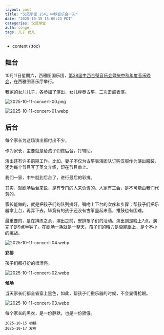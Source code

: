 ```yaml
---
layout: post
title: "父范学堂 2541 中秋音乐会一天"
date: "2025-10-15 15:00:23 PDT"
categories: 父范学堂
auth: conge
tags: 儿子 女儿 
---
```

* content
{:toc}

## 舞台

10月11日星期六，西雅图国乐团，[第38届中西合璧音乐会暨庆中秋年度音乐晚会](https://mp.weixin.qq.com/s/tzUsNOt1X0oQE3R2QaNYmg)，在西雅图音乐厅举行。

我家的女儿儿子，各参加了演出，女儿弹奏古筝，二次击鼓表演。

![2025-10-11-concert-00.png](https://s2.loli.net/2025/10/18/i7ZVOXYs8bzrImv.png)




![2025-10-11-concert-01.webp](https://s2.loli.net/2025/10/18/zuNI2dZmnTMkULQ.webp)

## 后台

每个家长为这场演出都付出不少。

作为家长，主要就是给孩子们做后台，打辅助。

演出还有许多前期工作。比如，妻子不仅为古筝表演团队订购汉服作为演出服装，还为每个节目写了英文介绍，印在节目单上。

我们一家，中午就到后台了，进行最后的彩排。

其实，就剧场后台来说，是有专门的人来负责的。人家有工会，是不可能由我们代劳的。

家长能做的，就是把孩子们的队列排好，嘱咐上下台的次序和步骤；帮孩子们把乐器拿上台，再弄下去。毕竟有的孩子还没有古筝竖起来高，推鼓也有困难。

最重要的，是在排练之余，演出之前，安排孩子们的活动。演出则是晚上7点。演完了是9点半钟了。在剧场一耗就是一整天，孩子们的精力是否能跟上，是个不小的挑战。

![2025-10-11-concert-04.webp](https://s2.loli.net/2025/10/18/TkN1A6RKF5G3CZL.webp)

**彩排**

孩子们都打扮的很漂亮。

![2025-10-11-concert-02.webp](https://s2.loli.net/2025/10/18/3dKjP5mobRyO6wg.webp)

**候场**

当天家长们都全省穿上黑色，如此，帮孩子们搬乐器的时候，不会显得抢眼。

![2025-10-11-concert-03.webp](https://s2.loli.net/2025/10/18/FRqUdPyxLOSwpVT.webp)

每个家长的黑衣，是一份静默，也是一份骄傲。



```
2025-10-15 初稿
2025-10-17 发布
```
